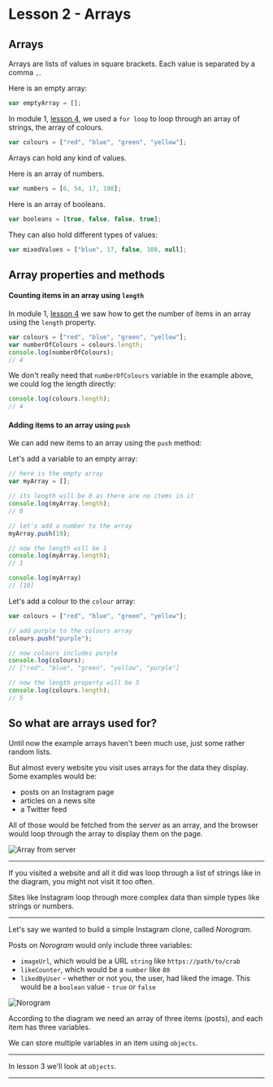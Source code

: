 
# Lesson 2 - Arrays

## Arrays

Arrays are lists of values in square brackets. Each value is separated by a comma `,`.

Here is an empty array:
```js
var emptyArray = [];
```

In module 1, [lesson 4](../1/4/#arrayloops), we used a `for loop` to loop through an array of strings, the array of colours.

```js
var colours = ["red", "blue", "green", "yellow"];
```

Arrays can hold any kind of values.

Here is an array of numbers.
```js
var numbers = [6, 54, 17, 108];
```

Here is an array of booleans.
```js
var booleans = [true, false, false, true];
```

They can also hold different types of values:

```js
var mixedValues = ["blue", 17, false, 108, null];
```

<!-- ###### Create a variable called `stringArray` and give it three string values
~~parser js arrays stringArray~~

###### Create a variable called `numberArray` and give it three number values
~~parser js arrays numberArray~~ -->

## Array properties and methods

#### Counting items in an array using `length`

In module 1, [lesson 4](../1/4/#arraylength) we saw how to get the number of items in an array using the `length` property.

```js
var colours = ["red", "blue", "green", "yellow"];
var numberOfColours = colours.length;
console.log(numberOfColours);
// 4
```

We don't really need that `numberOfColours` variable in the example above, we could log the length directly:

```js
console.log(colours.length);
// 4
```

<!-- ###### Create a variable called `arrayLength` with an array value, give it at least one value and log the number of items in it
~~parser js booleans arrayLength~~ -->

#### Adding items to an array using `push`

We can add new items to an array using the `push` method:

Let's add a variable to an empty array:

```js
// here is the empty array
var myArray = [];

// its length will be 0 as there are no items in it
console.log(myArray.length);
// 0

// let's add a number to the array
myArray.push(19);

// now the length will be 1
console.log(myArray.length);
// 1

console.log(myArray)
// [19]
```

Let's add a colour to the `colour` array:

```js
var colours = ["red", "blue", "green", "yellow"];

// add purple to the colours array
colours.push("purple");

// now colours includes purple
console.log(colours);
// ["red", "blue", "green", "yellow", "purple"]

// now the length property will be 5 
console.log(colours.length);
// 5
```

<!-- ###### Create a variable called `arrayLength` with an array value, give it at least one value and log the number of items in it
~~parser js booleans arrayLength~~ -->


## So what are arrays used for?

Until now the example arrays haven't been much use, just some rather random lists.

But almost every website you visit uses arrays for the data they display. Some examples would be:

- posts on an Instagram page
- articles on a news site
- a Twitter feed

All of those would be fetched from the server as an array, and the browser would loop through the array to display them on the page.

<img src="/images/array-from-server.png" alt="Array from server" style="max-width: 480px" />

---

If you visited a website and all it did was loop through a list of strings like in the diagram, you might not visit it too often. 

Sites like Instagram loop through more complex data than simple types like strings or numbers. 

---

Let's say we wanted to build a simple Instagram clone, called *Norogram*.

Posts on *Norogram* would only include three variables:

- `imageUrl`, which would be a URL `string` like `https://path/to/crab`
- `likeCounter`, which would be a `number` like `80`
- `likedByUser` - whether or not you, the user, had liked the image. This would be a `boolean` value - `true` or `false` 

<img src="/images/norogram.png" alt="Norogram" style="max-width: 600px" />

According to the diagram we need an array of three items (posts), and each item has three variables.

We can store multiple variables in an item using `objects`.

---

<!-- In [lesson 3](3) we'll look at `objects`. -->

In lesson 3 we'll look at `objects`.

---

<!-- ## Objects

`Objects` are used to store related variables. Variables inside objects are called `properties`. Everthing in an object lives inside curly braces: `{}`

The first *Norogram* post object, the first item in the array, would look like this:

```js
{
    imageUrl: "https://path/to/crab",
    likeCounter: 80,
    likedByUser: false
}
``` -->